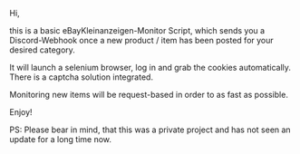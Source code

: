 Hi, 

this is a basic eBayKleinanzeigen-Monitor Script, which sends you a Discord-Webhook once a new product / item has been posted for your desired category. 

It will launch a selenium browser, log in and grab the cookies automatically. There is a captcha solution integrated.

Monitoring new items will be request-based in order to as fast as possible.

Enjoy!


PS: Please bear in mind, that this was a private project and has not seen an update for a long time now. 
